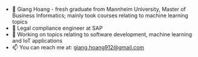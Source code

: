 - 👋 Giang Hoang - fresh graduate from Mannheim University, Master of Business Informatics; mainly took courses relating to machine learning topics
- 🌱 Legal compliance engineer at SAP
- 👀 Working on topics relating to software development, machine learning and IoT applications
- 📫 You can reach me at: giang.hoang912@gmail.com
